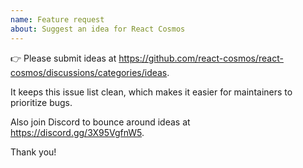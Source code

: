 ```yaml
---
name: Feature request
about: Suggest an idea for React Cosmos
---
```


👉 Please submit ideas at https://github.com/react-cosmos/react-cosmos/discussions/categories/ideas.

It keeps this issue list clean, which makes it easier for maintainers to prioritize bugs.

Also join Discord to bounce around ideas at https://discord.gg/3X95VgfnW5.

Thank you!
